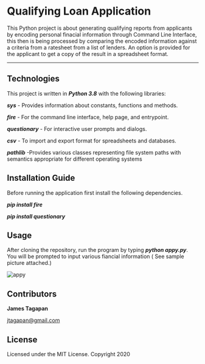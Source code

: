 # Qualifying Loan Application

This Python project is about generating qualifying reports from applicants by encoding personal finacial information through Command Line Interface, this then is being processed by comparing the encoded information against a criteria from a ratesheet from a list of lenders. An option is provided for the applicant to get a copy of the result in a spreadsheet format.
____
## Technologies
This project is written in ***Python 3.8*** with the following libraries:

***sys*** -  Provides information about constants, functions and methods.

***fire*** - For the command line interface, help page, and entrypoint.

***questionary*** - For interactive user prompts and dialogs.

***csv*** - To import and export format for spreadsheets and databases.

***pathlib*** -Provides various classes representing file system paths 
               with semantics appropriate for different operating systems


## Installation Guide
Before running the application first install the following dependencies.

  ***pip install fire***
  
  ***pip install questionary***

## Usage
After cloning the repository, run the program by typing ***python appy.py***. 
You will be prompted to input various fiancial information ( See sample picture attached.)

![appy](https://user-images.githubusercontent.com/93211640/149646920-fe62ac23-c46c-40e0-b662-686329e8cf07.jpeg)

## Contributors
**James Tagapan**

jtagapan@gmail.com

## License
Licensed under the MIT License. Copyright 2020
